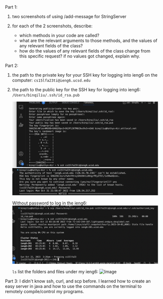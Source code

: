 Part 1:
1. two screenshots of using /add-message for StringServer

2. for each of the 2 screenshots, describe:
   - which methods in your code are called?
   - what are the relevant arguments to those methods, and the values of any relevant fields of the class?
   - how do the values of any relevant fields of the class change from this specific request? if no values got changed, explain why.

Part 2:
1. the path to the private key for your SSH key for logging into ieng6 on the computer: ```cs15lfa23ti@ieng6.ucsd.edu```
2. the path to the public key for the SSH key for logging into ieng6: ```/Users/binqiliu/.ssh/id_rsa.pub```
   
   ![Image](generate-key.png)
   ![Image](private-key.png)
   
   Without password to log in the ieng6:
   ![Image](public-key.png)

   ```ls``` list the folders and files under my ieng6:
   ![Image](ls-ieng6.png)

Part 3:
   I didn't know ssh, curl, and scp before. I learned how to create an easy server in java and how to use the commands on the terminal to remotely compile/control my programs. 

